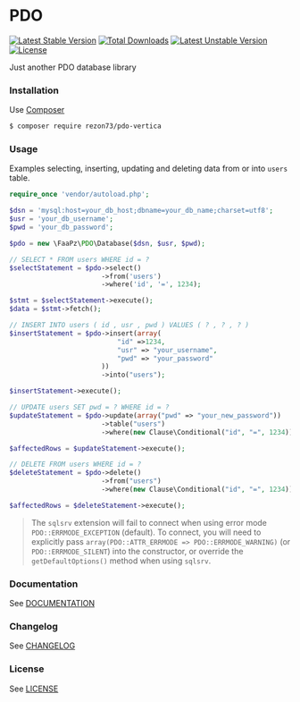# PDO

[![Latest Stable Version](https://poser.pugx.org/faapz/pdo/v/stable)](https://packagist.org/packages/faapz/pdo)
[![Total Downloads](https://poser.pugx.org/faapz/pdo/downloads)](https://packagist.org/packages/faapz/pdo)
[![Latest Unstable Version](https://poser.pugx.org/faapz/pdo/v/unstable)](https://packagist.org/packages/faapz/pdo)
[![License](https://poser.pugx.org/faapz/pdo/license)](https://packagist.org/packages/faapz/pdo)

Just another PDO database library

### Installation

Use [Composer](https://getcomposer.org/)

```bash
$ composer require rezon73/pdo-vertica
```

### Usage

Examples selecting, inserting, updating and deleting data from or into `users` table.

```php
require_once 'vendor/autoload.php';

$dsn = 'mysql:host=your_db_host;dbname=your_db_name;charset=utf8';
$usr = 'your_db_username';
$pwd = 'your_db_password';

$pdo = new \FaaPz\PDO\Database($dsn, $usr, $pwd);

// SELECT * FROM users WHERE id = ?
$selectStatement = $pdo->select()
                       ->from('users')
                       ->where('id', '=', 1234);

$stmt = $selectStatement->execute();
$data = $stmt->fetch();

// INSERT INTO users ( id , usr , pwd ) VALUES ( ? , ? , ? )
$insertStatement = $pdo->insert(array(
                           "id" =>1234,
                           "usr" => "your_username",
                           "pwd" => "your_password"
                       ))
                       ->into("users");

$insertStatement->execute();

// UPDATE users SET pwd = ? WHERE id = ?
$updateStatement = $pdo->update(array("pwd" => "your_new_password"))
                       ->table("users")
                       ->where(new Clause\Conditional("id", "=", 1234));

$affectedRows = $updateStatement->execute();

// DELETE FROM users WHERE id = ?
$deleteStatement = $pdo->delete()
                       ->from("users")
                       ->where(new Clause\Conditional("id", "=", 1234));

$affectedRows = $deleteStatement->execute();
```

> The `sqlsrv` extension will fail to connect when using error mode `PDO::ERRMODE_EXCEPTION` (default). To connect, you will need to explicitly pass `array(PDO::ATTR_ERRMODE => PDO::ERRMODE_WARNING)` (or `PDO::ERRMODE_SILENT`) into the constructor, or override the `getDefaultOptions()` method when using `sqlsrv`.

### Documentation

See [DOCUMENTATION](docs/README.md)

### Changelog

See [CHANGELOG](CHANGELOG.md)

### License

See [LICENSE](LICENSE)
